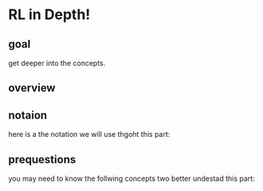 # RL in Depth!

## goal
get deeper into the concepts. 

## overview


## notaion
here is a the notation we will use thgoht this part:


## prequestions
you may need to know the follwing concepts two better undestad this part:




